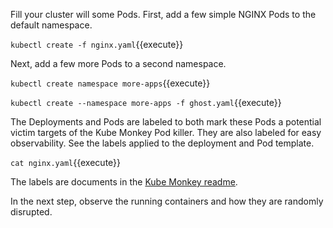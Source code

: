 Fill your cluster will some Pods. First, add a few simple NGINX Pods to the default namespace.

`kubectl create -f nginx.yaml`{{execute}}

Next, add a few more Pods to a second namespace.

`kubectl create namespace more-apps`{{execute}}

`kubectl create --namespace more-apps -f ghost.yaml`{{execute}}

The Deployments and Pods are labeled to both mark these Pods a potential victim targets of the Kube Monkey Pod killer. They are also labeled for easy observability. See the labels applied to the deployment and Pod template.

`cat nginx.yaml`{{execute}}

The labels are documents in the [Kube Monkey readme](https://github.com/asobti/kube-monkey).

In the next step, observe the running containers and how they are randomly disrupted.

